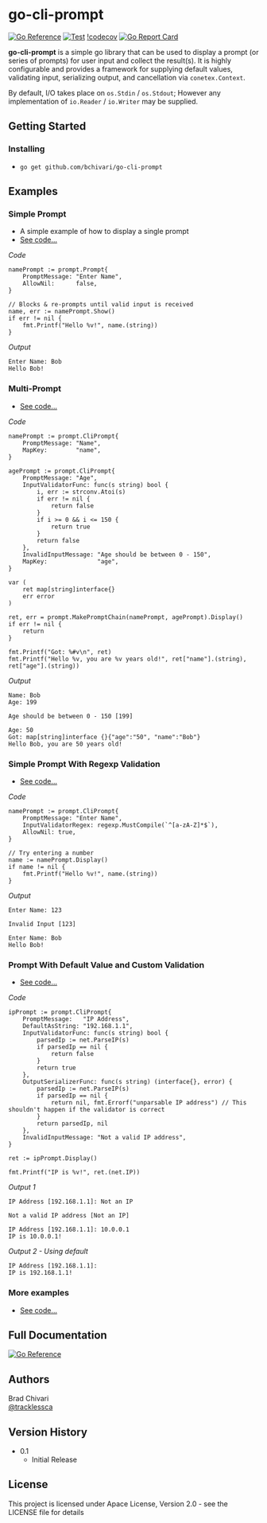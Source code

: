 # go-cli-prompt
[![Go Reference](https://pkg.go.dev/badge/golang.org/x/example.svg)](https://pkg.go.dev/golang.org/x/example)
[![Test](https://github.com/bchivari/go-cli-prompt/actions/workflows/test.yml/badge.svg)](https://github.com/bchivari/go-cli-prompt/actions/workflows/test.yml)
[!codecov](https://codecov.io/gh/bchivari/go-cli-prompt)
[![Go Report Card](https://goreportcard.com/badge/github.com/bchivari/go-cli-prompt)](https://goreportcard.com/report/github.com/bchivari/go-cli-prompt)

**go-cli-prompt** is a simple go library that can be used to display a prompt (or series of prompts) for user
input and collect the result(s). It is highly configurable and provides a framework for supplying default values,
validating input, serializing output, and cancellation via `conetex.Context`.

By default, I/O takes place on `os.Stdin` / `os.Stdout`; However any implementation of `io.Reader` / `io.Writer` may be
supplied. 

## Getting Started

### Installing

* `go get github.com/bchivari/go-cli-prompt`

## Examples

### Simple Prompt

* A simple example of how to display a single prompt
* [See code...](https://github.com/bchivari/go-cli-prompt/blob/master/examples/simple/sayhello.go)

*Code*
```golang
namePrompt := prompt.Prompt{
    PromptMessage: "Enter Name",
    AllowNil:      false,
}

// Blocks & re-prompts until valid input is received
name, err := namePrompt.Show()
if err != nil {
    fmt.Printf("Hello %v!", name.(string))
}
```

*Output*
```
Enter Name: Bob
Hello Bob!
```
### Multi-Prompt

* [See code...](https://github.com/bchivari/go-cli-prompt/blob/master/examples/chain/twoQuestionChain.go)

*Code*
```golang
namePrompt := prompt.CliPrompt{
    PromptMessage: "Name",
    MapKey:        "name",
}

agePrompt := prompt.CliPrompt{
    PromptMessage: "Age",
    InputValidatorFunc: func(s string) bool {
        i, err := strconv.Atoi(s)
        if err != nil {
            return false
        }
        if i >= 0 && i <= 150 {
            return true
        }
        return false
    },
    InvalidInputMessage: "Age should be between 0 - 150",
    MapKey:              "age",
}

var (
    ret map[string]interface{}
    err error
)

ret, err = prompt.MakePromptChain(namePrompt, agePrompt).Display()
if err != nil {
    return
}

fmt.Printf("Got: %#v\n", ret)
fmt.Printf("Hello %v, you are %v years old!", ret["name"].(string), ret["age"].(string))
```

*Output*
```
Name: Bob
Age: 199

Age should be between 0 - 150 [199]

Age: 50
Got: map[string]interface {}{"age":"50", "name":"Bob"}
Hello Bob, you are 50 years old!

```

### Simple Prompt With Regexp Validation

* [See code...](https://github.com/bchivari/go-cli-prompt/blob/master/examples/simpleValidationRegex/sayhelloValidateWithRegex.go)

*Code*
```golang
namePrompt := prompt.CliPrompt{
    PromptMessage: "Enter Name",
    InputValidatorRegex: regexp.MustCompile(`^[a-zA-Z]*$`),
    AllowNil: true,
}

// Try entering a number
name := namePrompt.Display()
if name != nil {
    fmt.Printf("Hello %v!", name.(string))
}
```

*Output*
```
Enter Name: 123

Invalid Input [123]

Enter Name: Bob
Hello Bob!
```

### Prompt With Default Value and Custom Validation

* [See code...](https://github.com/bchivari/go-cli-prompt/blob/master/examples/simpleValidationFunc/sayhelloValidateWithFunc.go)

*Code*
```golang
ipPrompt := prompt.CliPrompt{
    PromptMessage:   "IP Address",
    DefaultAsString: "192.168.1.1",
    InputValidatorFunc: func(s string) bool {
        parsedIp := net.ParseIP(s)
        if parsedIp == nil {
            return false
        }
        return true
    },
    OutputSerializerFunc: func(s string) (interface{}, error) {
        parsedIp := net.ParseIP(s)
        if parsedIp == nil {
            return nil, fmt.Errorf("unparsable IP address") // This shouldn't happen if the validator is correct
        }
        return parsedIp, nil
    },
    InvalidInputMessage: "Not a valid IP address",
}

ret := ipPrompt.Display()

fmt.Printf("IP is %v!", ret.(net.IP))
```

*Output 1*
```
IP Address [192.168.1.1]: Not an IP

Not a valid IP address [Not an IP]

IP Address [192.168.1.1]: 10.0.0.1
IP is 10.0.0.1!
```

*Output 2 - Using default*
```
IP Address [192.168.1.1]: 
IP is 192.168.1.1!
```

### More examples
* [See code...](https://github.com/bchivari/go-cli-prompt/tree/master/examples)

## Full Documentation

[![Go Reference](https://pkg.go.dev/badge/golang.org/x/example.svg)](https://pkg.go.dev/golang.org/x/example)


## Authors

Brad Chivari  
[@tracklessca](https://twitter.com/tracklessca)

## Version History

* 0.1
    * Initial Release

## License

This project is licensed under Apace License, Version 2.0 - see the LICENSE file for details